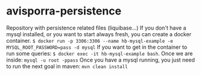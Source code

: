 # avisporra-persistence
Repository with persistence related files (liquibase...)
If you don't have a mysql installed, or you want to start always fresh, you can create a docker container.
``$ docker run -p 3306:3306 --name hb-mysql-example -e MYSQL_ROOT_PASSWORD=pass -d mysql``
If you want to get in the container to run some queries:
``$ docker exec -it hb-mysql-example bash``.
Once we are inside: ``mysql -u root -ppass``
Once you have a mysql running, you just need to run the next goal in maven:
``mvn clean install``
